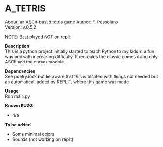 # A_TETRIS 
About:      an ASCII-based tetris game 
Author:     F. Pessolano  
Version:    v.0.5.2

NOTE:       Best played NOT on replit  


**Description**  
This is a python project initially started to teach Python to my kids in a fun way and with increasing difficulty. 
It recreates the classic games using only ASCII and the curses module.  

**Dependencies**  
See poetry.lock but be aware that this is bloated with things not needed but as automaticall added by REPLIT, where this game was made 

**Usage**  
Run main.py 

**Known BUGS**  
 - n/a

**To be added**  
 - Some minimal colors
 - Sounds (not working on replit)



